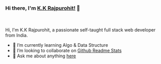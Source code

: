 ### Hi there, I'm [K.K Rajpurohit!](https://kkrajpurohit007.github.io) 👋
<br />
<br />
Hi, I'm K.K Rajpurohit, a passionate self-taught full stack web developer from India.

- 🌱 I’m currently learning Algo & Data Structure
- 👯 I’m looking to collaborate on [Github Readme Stats](https://github.com/kkrajpurohit007/github-readme-stats)
- 💬 Ask me about anything [here](https://github.com/kkrajpurohit007/kkrajpurohit007/issues)
